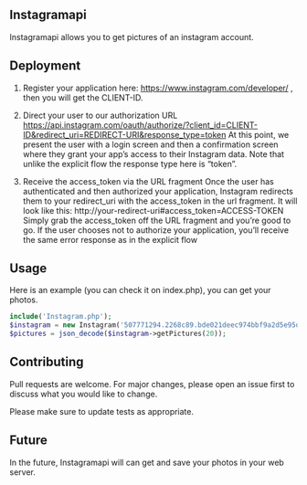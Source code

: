 ## Instagramapi
Instagramapi allows you to get pictures of an instagram account.

## Deployment

1. Register your application here: https://www.instagram.com/developer/ , then you will get the CLIENT-ID.

2. Direct your user to our authorization URL
https://api.instagram.com/oauth/authorize/?client_id=CLIENT-ID&redirect_uri=REDIRECT-URI&response_type=token
At this point, we present the user with a login screen and then a confirmation screen where they grant your app’s access to their Instagram data. Note that unlike the explicit flow the response type here is “token”.

3. Receive the access_token via the URL fragment
Once the user has authenticated and then authorized your application, Instagram redirects them to your redirect_uri with the access_token in the url fragment. It will look like this: http://your-redirect-uri#access_token=ACCESS-TOKEN
Simply grab the access_token off the URL fragment and you’re good to go. If the user chooses not to authorize your application, you’ll receive the same error response as in the explicit flow

## Usage

Here is an example (you can check it on index.php), you can get your photos.

```php
include('Instagram.php');
$instagram = new Instagram('507771294.2268c89.bde021deec974bbf9a2d5e95dfd57662');
$pictures = json_decode($instagram->getPictures(20));
```


## Contributing
Pull requests are welcome. For major changes, please open an issue first to discuss what you would like to change.

Please make sure to update tests as appropriate.

## Future
In the future, Instagramapi will can get and save your photos in your web server.
